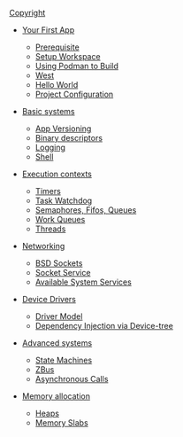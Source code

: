 [Copyright](./copyright.md)

- [Your First App]()
    - [Prerequisite]()
    - [Setup Workspace]()
    - [Using Podman to Build]()
    - [West]()
    - [Hello World]()
    - [Project Configuration]()

- [Basic systems]()
    - [App Versioning]()
    - [Binary descriptors]()
    - [Logging]()
    - [Shell]()

- [Execution contexts]()
    - [Timers]()
    - [Task Watchdog]()
    - [Semaphores, Fifos, Queues]()
    - [Work Queues]()
    - [Threads]()

- [Networking]()
    - [BSD Sockets]()
    - [Socket Service]()
    - [Available System Services]()

- [Device Drivers]()
    - [Driver Model]()
    - [Dependency Injection via Device-tree]()

- [Advanced systems]()
    - [State Machines]()
    - [ZBus]()
    - [Asynchronous Calls]()

- [Memory allocation]()
    - [Heaps]()
    - [Memory Slabs]()


